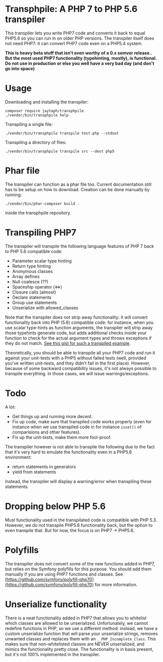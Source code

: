 Transphpile: A PHP 7 to PHP 5.6 transpiler
==========================================

This transpiler lets you write PHP7 code and converts it back to equal PHP5.6 so you can run in on older PHP versions. 
The transpiler itself does not need PHP7: it can convert PHP7 code even on a PHP5.4 system.

**This is heavy beta stuff that isn't even worthy of a 0.x semver release.. But the most used PHP7 functionality (typehinting, mostly), is functional. Do not use in production or else you well have a very bad day (and don't go into space)**


Usage
=====

Downloading and installing the transpiler: 

    composer require jaytaph/transphpile
    ./vendor/bin/transphpile help
        
Transpiling a single file:
    
    ./vendor/bin/transphpile transpile test.php --stdout
    
Transpiling a directory of files:

    ./vendor/bin/transphpile transpile src --dest php5


Phar file
=========

The transpiler can function as a phar file too. Current documentation still has to be setup on how to download. 
Creation can be done manually by running:
 
    ./vendor/bin/phar-composer build .
    
inside the transphpile repository.



Transpiling PHP7
================
The transpiler will transpile the following language features of PHP 7 back to PHP 5.6 compatible code:

- Parameter scalar type hinting
- Return type hinting
- Anonymous classes
- Array defines
- Null coalesce (??)
- Spaceship operator (<=>)
- Closure calls (almost)
- Declare statements
- Group use statements
- Unserialize with allowed_classes

Note that the transpiler does not strip away functionality: it will convert functionality back into PHP (5.6) compatible code: for instance, when you use scalar type-hints as function arguments, the transpiler will strip away those typehints generate code, but adds additional checks inside your function to check for the actual argument types and throws exceptions if they do not match. [See this gist for such a transpiled example](https://gist.github.com/jaytaph/c491f5b5c4027c5dae24).

Theoretically, you should be able to transpile all your PHP7 code and run it against your unit-tests with a PHP5 without failed tests (well, provided you've written unit-tests, and they didn't fail in the first place). However, because of some backward compatibility issues, it's not always possible to transpile everything. In those cases, we will issue warnings/exceptions.


Todo
====

A lot: 
* Get things up and running more decent. 
* Fix up code, make sure that transpiled code works properly (even for instance when we use transpiled code in for instance `isset()` of comparisions and other features).
* Fix up the unit-tests, make them more fool-proof.

The transpiler however is not able to transpile the following due to the fact that it's very hard to emulate the functionality even in a PHP5.6 environment:

- return statements in generators
- yield from statements

Instead, the transpiler will display a warning/error when transpiling these statements.


Dropping below PHP 5.6
======================
Must functionality used in the transpilated code is compatible with PHP 5.3. However, we do not transpile PHP5.6 functionality back, but the option to even transpile that. But for now, the focus is on PHP7 -> PHP5.6.


Polyfills
=========
The transpiler does not convert some of the new functions added in PHP7, but relies on the Symfony polyfills for this purpose. You should add them manually if you are using PHP7 functions and classes. See [https://github.com/symfony/polyfill-php70](https://github.com/symfony/polyfill-php70) for more information.


Unserialize functionality
=========================
There is a neat functionality added in PHP7 that allows you to whitelist which classes are allowed to be unserialized. Unfortunately, we cannot redefine functions in PHP, so we use a different method: instead, we have a custom unserialize function that will parse your unserialize strings, removes unwanted classes and replaces them with an `__PHP_Incomplete_Class`. This makes sure that non-whitelisted classes are NEVER unserialized, and mimics the functionality pretty close. The functionality is in basis present, but it's not 100% implemented in the transpiler.
